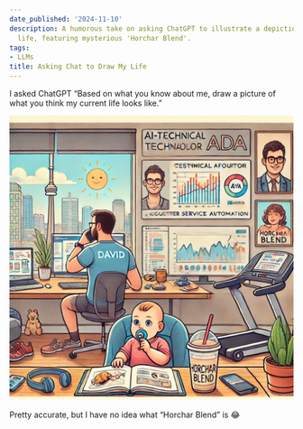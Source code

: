 ```yaml
---
date_published: '2024-11-10'
description: A humorous take on asking ChatGPT to illustrate a depiction of one's
  life, featuring mysterious 'Horchar Blend'.
tags:
- LLMs
title: Asking Chat to Draw My Life
---
```


I asked ChatGPT “Based on what you know about me, draw a picture of what you think my current life looks like.”

![](/static/media/c8f0621e-3305-498e-8fac-919ce9d8d3c5.png)

Pretty accurate, but I have no idea what “Horchar Blend” is 😂